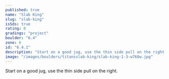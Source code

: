 ```yaml
---
published: true
name: "Slab King"
slug: "slab-king"
isSds: true
rating: 0
gradings: "project"
boulder: "6.4"
zone: 6
id: "6.4.1"
description: "Start on a good jug, use the thin side pull on the right."
image: "/images/boulders/titansslab-king/slab-king-1-3-w768w.jpg"
---
```


Start on a good jug, use the thin side pull on the right.

